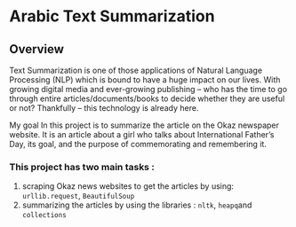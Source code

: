 # Arabic Text Summarization

## Overview
Text Summarization is one of those applications of Natural Language Processing (NLP) which is bound to have a huge impact on our lives. With growing digital media and ever-growing publishing – who has the time to go through entire articles/documents/books to decide whether they are useful or not? Thankfully – this technology is already here.  

My goal In this project is to summarize the article on the Okaz newspaper website. It is an article about a girl who talks about International Father’s Day, its goal, and the purpose of commemorating and remembering it.

### This project has two main tasks :
1. scraping Okaz news websites to get the articles by using: `urllib.request`, `BeautifulSoup`
2. summarizing the articles  by using the libraries : `nltk`, `heapq`and `collections` 



